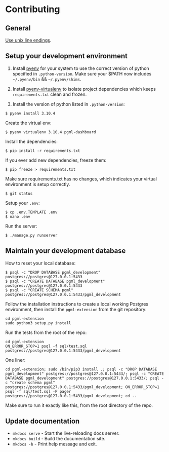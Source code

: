 # Contributing

## General

[Use unix line endings](https://docs.github.com/en/get-started/getting-started-with-git/configuring-git-to-handle-line-endings).


## Setup your development environment

1. Install [pyenv](https://github.com/pyenv/pyenv) for your system to use the correct version of python specified in `.python-version`. Make sure your $PATH now includes `~/.pyenv/bin` && `~/.pyenv/shims`.

2. Install [pyenv-virtualenv](https://github.com/pyenv/pyenv-virtualenv) to isolate project dependencies which keeps `requirements.txt` clean and frozen.

3. Install the version of python listed in `.python-version`:

```
$ pyenv install 3.10.4
```

Create the virtual env:

```
$ pyenv virtualenv 3.10.4 pgml-dashboard
```

Install the dependencies:

```
$ pip install -r requirements.txt
```

If you ever add new dependencies, freeze them:

```
$ pip freeze > requirements.txt
```

Make sure requirements.txt has no changes, which indicates your virtual environment is setup correctly.

```
$ git status
```

Setup your `.env`:

```
$ cp .env.TEMPLATE .env
$ nano .env
```

Run the server:

```
$ ./manage.py runserver
```

## Maintain your development database

How to reset your local database:

```
$ psql -c "DROP DATABASE pgml_development" postgres://postgres@127.0.0.1:5433
$ psql -c "CREATE DATABASE pgml_development" postgres://postgres@127.0.0.1:5433
$ psql -c "CREATE SCHEMA pgml" postgres://postgres@127.0.0.1:5433/pgml_development
```

Follow the installation instructions to create a local working Postgres environment, then install the `pgml-extension` from the git repository:

```
cd pgml-extension
sudo python3 setup.py install
```

Run the tests from the root of the repo:

```
cd pgml-extension
ON_ERROR_STOP=1 psql -f sql/test.sql postgres://postgres@127.0.0.1:5433/pgml_development
```

One liner:
```
cd pgml-extension; sudo /bin/pip3 install .; psql -c "DROP DATABASE pgml_development" postgres://postgres@127.0.0.1:5433/; psql -c "CREATE DATABASE pgml_development" postgres://postgres@127.0.0.1:5433/; psql -c "create schema pgml" postgres://postgres@127.0.0.1:5433/pgml_development; ON_ERROR_STOP=1 psql -f sql/test.sql -P pager postgres://postgres@127.0.0.1:5433/pgml_development; cd ..
```

Make sure to run it exactly like this, from the root directory of the repo.

## Update documentation

* `mkdocs serve` - Start the live-reloading docs server.
* `mkdocs build` - Build the documentation site.
* `mkdocs -h` - Print help message and exit.
